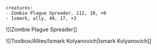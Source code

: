 ```encounter name: Example
creatures:
- Zombie Plague Spreader, 112, 10, +0
- Ismark, ally, 40, 17, +3
```

![[Zombie Plague Spreader]]

![[Toolbox/Allies/Ismark Kolyanovich|Ismark Kolyanovich]]

